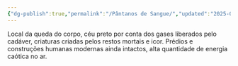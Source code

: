 ```yaml
---
{"dg-publish":true,"permalink":"/Pântanos de Sangue/","updated":"2025-06-15T19:42:23.215-03:00"}
---
```


Local da queda do corpo, céu preto por conta dos gases liberados pelo cadáver, criaturas criadas pelos restos mortais e icor. Prédios e construções humanas modernas ainda intactos, alta quantidade de energia caótica no ar.